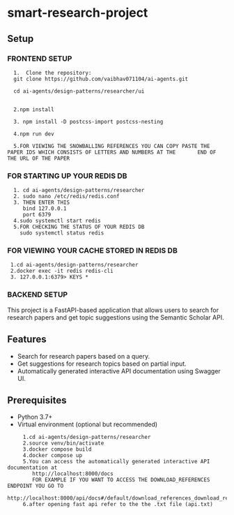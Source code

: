 # smart-research-project

## Setup

### FRONTEND SETUP

      1.  Clone the repository:
      git clone https://github.com/vaibhav071104/ai-agents.git

      cd ai-agents/design-patterns/researcher/ui


      2.npm install 

      3. npm install -D postcss-import postcss-nesting

      4.npm run dev 

      5.FOR VIEWING THE SNOWBALLING REFERENCES YOU CAN COPY PASTE THE PAPER IDS WHICH CONSISTS OF LETTERS AND NUMBERS AT THE       END OF THE URL OF THE PAPER


  
### FOR STARTING UP YOUR REDIS DB

      1. cd ai-agents/design-patterns/researcher
      2. sudo nano /etc/redis/redis.conf
      3. THEN ENTER THIS 
         bind 127.0.0.1
         port 6379
      4.sudo systemctl start redis
      5.FOR CHECKING THE STATUS OF YOUR REDIS DB 
        sudo systemctl status redis


### FOR VIEWING YOUR CACHE STORED IN REDIS DB

     1.cd ai-agents/design-patterns/researcher
     2.docker exec -it redis redis-cli
     3. 127.0.0.1:6379> KEYS *

### BACKEND SETUP
This project is a FastAPI-based application that allows users to search for research papers and get topic suggestions using the Semantic Scholar API.

## Features
- Search for research papers based on a query.
- Get suggestions for research topics based on partial input.
- Automatically generated interactive API documentation using Swagger UI.

## Prerequisites
- Python 3.7+
- Virtual environment (optional but recommended)
```
     1.cd ai-agents/design-patterns/researcher
     2.source venv/bin/activate
     3.docker compose build
     4.docker compose up
     5.You can access the automatically generated interactive API documentation at
        http://localhost:8000/docs
        FOR EXAMPLE IF YOU WANT TO ACCESS THE DOWNLOAD_REFERENCES ENDPOINT YOU GO TO 
        http://localhost:8000/api/docs#/default/download_references_download_references_post
     6.after opening fast api refer to the the .txt file (api.txt)
     

```

```




